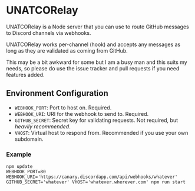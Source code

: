 # UNATCORelay

UNATCORelay is a Node server that you can use to route GitHub messages to Discord channels via webhooks.

UNATCORelay works per-channel (hook) and accepts any messages as long as they are validated as coming from GitHub.

This may be a bit awkward for some but I am a busy man and this suits my needs, so please do use the issue tracker
and pull requests if you need features added.

## Environment Configuration

- `WEBHOOK_PORT`: Port to host on. Required.
- `WEBHOOK_URI`: URI for the webhook to send to. Required.
- `GITHUB_SECRET`: Secret key for validating requests. Not required, but *heavily recommended*.
- `VHOST`: Virtual host to respond from. Recommended if you use your own subdomain.

### Example

```
npm update
WEBHOOK_PORT=80 WEBHOOK_URI='https://canary.discordapp.com/api/webhooks/whatever' GITHUB_SECRET='whatever' VHOST='whatever.wherever.com' npm run start
```
